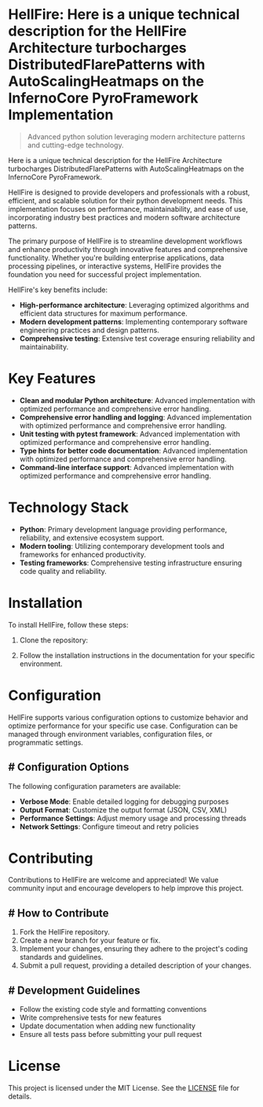 <!-- fallback_HellFire_20250805194148_75520 -->

# HellFire: Here is a unique technical description for the HellFire Architecture turbocharges DistributedFlarePatterns with AutoScalingHeatmaps on the InfernoCore PyroFramework Implementation
> Advanced python solution leveraging modern architecture patterns and cutting-edge technology.

Here is a unique technical description for the HellFire Architecture turbocharges DistributedFlarePatterns with AutoScalingHeatmaps on the InfernoCore PyroFramework.

HellFire is designed to provide developers and professionals with a robust, efficient, and scalable solution for their python development needs. This implementation focuses on performance, maintainability, and ease of use, incorporating industry best practices and modern software architecture patterns.

The primary purpose of HellFire is to streamline development workflows and enhance productivity through innovative features and comprehensive functionality. Whether you're building enterprise applications, data processing pipelines, or interactive systems, HellFire provides the foundation you need for successful project implementation.

HellFire's key benefits include:

* **High-performance architecture**: Leveraging optimized algorithms and efficient data structures for maximum performance.
* **Modern development patterns**: Implementing contemporary software engineering practices and design patterns.
* **Comprehensive testing**: Extensive test coverage ensuring reliability and maintainability.

# Key Features

* **Clean and modular Python architecture**: Advanced implementation with optimized performance and comprehensive error handling.
* **Comprehensive error handling and logging**: Advanced implementation with optimized performance and comprehensive error handling.
* **Unit testing with pytest framework**: Advanced implementation with optimized performance and comprehensive error handling.
* **Type hints for better code documentation**: Advanced implementation with optimized performance and comprehensive error handling.
* **Command-line interface support**: Advanced implementation with optimized performance and comprehensive error handling.

# Technology Stack

* **Python**: Primary development language providing performance, reliability, and extensive ecosystem support.
* **Modern tooling**: Utilizing contemporary development tools and frameworks for enhanced productivity.
* **Testing frameworks**: Comprehensive testing infrastructure ensuring code quality and reliability.

# Installation

To install HellFire, follow these steps:

1. Clone the repository:


2. Follow the installation instructions in the documentation for your specific environment.

# Configuration

HellFire supports various configuration options to customize behavior and optimize performance for your specific use case. Configuration can be managed through environment variables, configuration files, or programmatic settings.

## # Configuration Options

The following configuration parameters are available:

* **Verbose Mode**: Enable detailed logging for debugging purposes
* **Output Format**: Customize the output format (JSON, CSV, XML)
* **Performance Settings**: Adjust memory usage and processing threads
* **Network Settings**: Configure timeout and retry policies

# Contributing

Contributions to HellFire are welcome and appreciated! We value community input and encourage developers to help improve this project.

## # How to Contribute

1. Fork the HellFire repository.
2. Create a new branch for your feature or fix.
3. Implement your changes, ensuring they adhere to the project's coding standards and guidelines.
4. Submit a pull request, providing a detailed description of your changes.

## # Development Guidelines

* Follow the existing code style and formatting conventions
* Write comprehensive tests for new features
* Update documentation when adding new functionality
* Ensure all tests pass before submitting your pull request

# License

This project is licensed under the MIT License. See the [LICENSE](https://github.com/QOZU/HellFire/blob/main/LICENSE) file for details.
